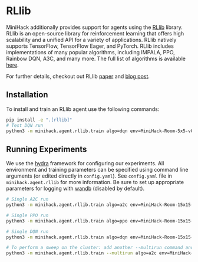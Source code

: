 # RLlib

MiniHack additionally provides support for agents using the [RLlib](https://docs.ray.io/en/latest/rllib.html) library. RLlib is an open-source library for reinforcement learning that offers  high scalability and a unified API for a variety of applications. RLlib natively supports TensorFlow, TensorFlow Eager, and PyTorch. RLlib includes implementations of many popular algorithms, including IMPALA, PPO, Rainbow DQN, A3C, and many more. The full list of algorithms is available [here](https://docs.ray.io/en/latest/rllib-toc.html#algorithms).

For further details, checkout out RLlib [paper](https://arxiv.org/abs/1712.09381) and [blog post](https://docs.ray.io/en/latest/rllib-examples.html#blog-posts).

## Installation

To install and train an RLlib agent use the following commands:
```bash
pip install -e ".[rllib]"
# Test DQN run
python3 -m minihack.agent.rllib.train algo=dqn env=MiniHack-Room-5x5-v0 total_steps=1000000 lr=0.000001
```

## Running Experiments

We use the [hydra](https://github.com/facebookresearch/hydra) framework for configuring our experiments. All environment and training parameters can be specified using command line arguments (or edited directly in `config.yaml`). See `config.yaml` file in  `minihack.agent.rllib` for more information. Be sure to set up appropriate parameters for logging with [wandb](https://wandb.ai/site) (disabled by default).

```bash
# Single A2C run
python3 -m minihack.agent.rllib.train algo=a2c env=MiniHack-Room-15x15-v0 total_steps=1000000 a2c.entropy_coeff=0.001 lr=0.00001

# Single PPO run
python3 -m minihack.agent.rllib.train algo=ppo env=MiniHack-Room-15x15-v0 total_steps=1000000 ppo.entropy_coeff=0.0001 lr=0.00001

# Single DQN run
python3 -m minihack.agent.rllib.train algo=dqn env=MiniHack-Room-15x15-v0 total_steps=1000000 dqn.buffer_size=100000 lr=0.000001

# To perform a sweep on the cluster: add another --multirun command and comma-separate values
python3 -m minihack.agent.rllib.train --multirun algo=a2c env=MiniHack-Room-15x15-v0 lr=0.00001 seed=0,1,2,3,4 total_steps=5000000
```